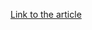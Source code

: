 [Link to the article](https://documents.trendmicro.com/assets/txt/20231121_ParaSiteSnatcher_IoCsl7nn42H.txt)
